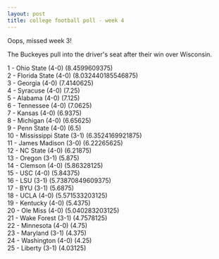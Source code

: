 ```yaml
---
layout: post
title: college football poll - week 4
---
```


Oops, missed week 3!

The Buckeyes pull into the driver's seat after their win over Wisconsin.

1 - Ohio State (4-0) (8.4599609375)  
2 - Florida State (4-0) (8.032440185546875)  
3 - Georgia (4-0) (7.4140625)  
4 - Syracuse (4-0) (7.25)  
5 - Alabama (4-0) (7.125)  
6 - Tennessee (4-0) (7.0625)  
7 - Kansas (4-0) (6.9375)  
8 - Michigan (4-0) (6.65625)  
9 - Penn State (4-0) (6.5)  
10 - Mississippi State (3-1) (6.3524169921875)  
11 - James Madison (3-0) (6.22265625)  
12 - NC State (4-0) (6.21875)  
13 - Oregon (3-1) (5.875)  
14 - Clemson (4-0) (5.86328125)  
15 - USC (4-0) (5.84375)  
16 - LSU (3-1) (5.73870849609375)  
17 - BYU (3-1) (5.6875)  
18 - UCLA (4-0) (5.571533203125)  
19 - Kentucky (4-0) (5.4375)  
20 - Ole Miss (4-0) (5.040283203125)  
21 - Wake Forest (3-1) (4.7578125)  
22 - Minnesota (4-0) (4.75)  
23 - Maryland (3-1) (4.375)  
24 - Washington (4-0) (4.25)  
25 - Liberty (3-1) (4.03125)  

